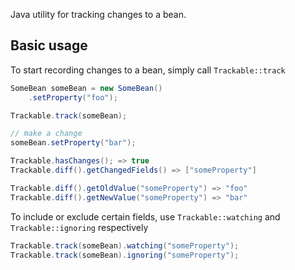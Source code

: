 Java utility for tracking changes to a bean.

## Basic usage
To start recording changes to a bean, simply call `Trackable::track`
```java
SomeBean someBean = new SomeBean()
    .setProperty("foo");

Trackable.track(someBean);

// make a change
someBean.setProperty("bar");

Trackable.hasChanges(); => true
Trackable.diff().getChangedFields() => ["someProperty"]

Trackable.diff().getOldValue("someProperty") => "foo"
Trackable.diff().getNewValue("someProperty") => "bar"
```

To include or exclude certain fields, use `Trackable::watching` and `Trackable::ignoring` respectively
```java
Trackable.track(someBean).watching("someProperty");
Trackable.track(someBean).ignoring("someProperty");
```
